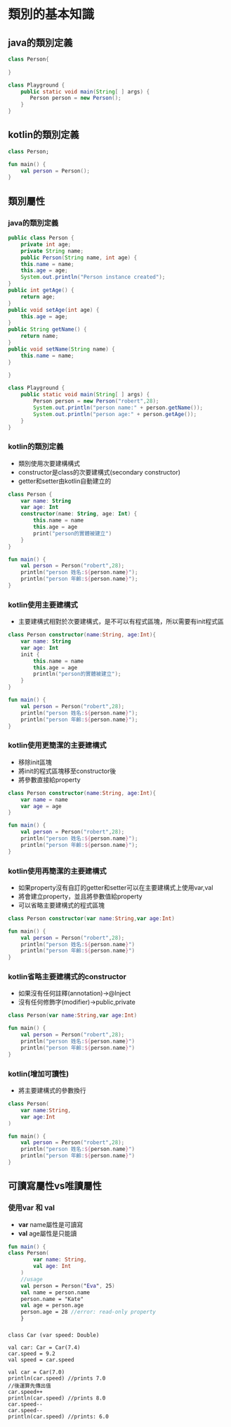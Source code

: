 # 類別的基本知識
## java的類別定義

```java
class Person{
	
}

class Playground {
	public static void main(String[ ] args) {
	   Person person = new Person();
	}
}
```
## kotlin的類別定義
```kotlin
class Person;

fun main() {
	val person = Person();
}
```

## 類別屬性
### java的類別定義

```java
public class Person {
	private int age;
	private String name;
	public Person(String name, int age) {
	this.name = name;
	this.age = age;
	System.out.println("Person instance created");
}
public int getAge() {
	return age;
}
public void setAge(int age) {
	this.age = age;
}
public String getName() {
	return name;
}
public void setName(String name) {
	this.name = name;
} 
	
}

class Playground {
	public static void main(String[ ] args) {
		Person person = new Person("robert",28);
		System.out.println("person name:" + person.getName());
		System.out.println("person age:" + person.getAge());
	}
}
```
	
### kotlin的類別定義
* 類別使用次要建構構式
* constructor是class的次要建構式(secondary constructor)
* getter和setter由kotlin自動建立的

```kotlin
class Person {
	var name: String
	var age: Int			    
	constructor(name: String, age: Int) {
		this.name = name
		this.age = age
		print("person的實體被建立")
	} 
}

fun main() {
	val person = Person("robert",28);
	println("person 姓名:${person.name}");
	println("person 年齡:${person.name}");
}
```
	
### kotlin使用主要建構式
* 主要建構式相對於次要建構式，是不可以有程式區塊，所以需要有init程式區 

```kotlin
class Person constructor(name:String, age:Int){
	var name: String
	var age: Int
	init {
		this.name = name
		this.age = age
		println("person的實體被建立");
	} 
}

fun main() {
	val person = Person("robert",28);
	println("person 姓名:${person.name}");
	println("person 年齡:${person.name}");
}
```
### kotlin使用更簡潔的主要建構式
* 移除init區塊
* 將init的程式區塊移至constructor後
* 將參數直接給property

```kotlin
class Person constructor(name:String, age:Int){
	var name = name
	var age = age
}

fun main() {
	val person = Person("robert",28);
	println("person 姓名:${person.name}");
	println("person 年齡:${person.name}");
}
```

### kotlin使用再簡潔的主要建構式
* 如果property沒有自訂的getter和setter可以在主要建構式上使用var,val
* 將會建立property，並且將參數值給property
* 可以省略主要建構式的程式區塊

```kotlin
class Person constructor(var name:String,var age:Int)

fun main() {
	val person = Person("robert",28);
	println("person 姓名:${person.name}")
	println("person 年齡:${person.name}")
}
```

### kotlin省略主要建構式的constructor
* 如果沒有任何註釋(annotation)->@Inject
* 沒有任何修飾字(modifier)->public,private

```kotlin
class Person(var name:String,var age:Int)

fun main() {
	val person = Person("robert",28);
	println("person 姓名:${person.name}")
	println("person 年齡:${person.name}")
}
```

### kotlin(增加可讀性)
* 將主要建構式的參數換行

```kotlin
class Person(
	var name:String,
	var age:Int
)

fun main() {
	val person = Person("robert",28);
	println("person 姓名:${person.name}")
	println("person 年齡:${person.name}")
}
```

## 可讀寫屬性vs唯讀屬性
### 使用var 和 val
* **var** name屬性是可讀寫
* **val** age屬性是只能讀
```kotlin
fun main() {
class Person(
	    var name: String,	   
	    val age: Int      
	)
	//usage
	val person = Person("Eva", 25)
	val name = person.name
	person.name = "Kate"
	val age = person.age
	person.age = 28 //error: read-only property
	}
```

### 
	class Car (var speed: Double)
	
	val car: Car = Car(7.4) 
	car.speed = 9.2
	val speed = car.speed
	
	val car = Car(7.0)
	println(car.speed) //prints 7.0 
	//後運算先傳出值
	car.speed++ 
	println(car.speed) //prints 8.0 
	car.speed--
	car.speed--
	println(car.speed) //prints: 6.0

